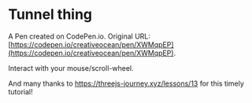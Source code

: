 # Tunnel thing

A Pen created on CodePen.io. Original URL: [https://codepen.io/creativeocean/pen/XWMqpEP](https://codepen.io/creativeocean/pen/XWMqpEP).

Interact with your mouse/scroll-wheel.

And many thanks to https://threejs-journey.xyz/lessons/13 for this timely tutorial!